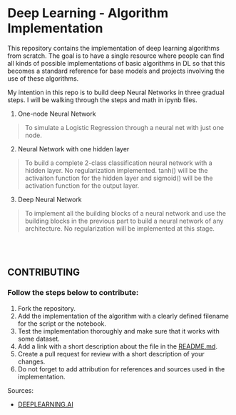 # Deep Learning - Algorithm Implementation


This repository contains the implementation of deep learning algorithms from scratch. The goal is to have a single resource where people can find all kinds of possible implementations of basic algorithms in DL so that this becomes a standard reference for base models and projects involving the use of these algorithms.  

My intention in this repo is to build deep Neural Networks in three gradual steps. I will be walking through the steps and math in ipynb files.

1. One-node Neural Network
> To simulate a Logistic Regression through a neural net with just one node.

2. Neural Network with one hidden layer 
> To build a complete 2-class classification neural network with a hidden layer. No regularization implemented. tanh() will be the activaiton function for the hidden layer and sigmoid() will be the activation function for the output layer.

3. Deep Neural Network
> To implement all the building blocks of a neural network and use the building blocks in the previous part to build a neural network of any architecture. 
> No regularization will be implemented at this stage.  

<br></br>

## CONTRIBUTING

### Follow the steps below to contribute:
1. Fork the repository.
2. Add the implementation of the algorithm with a clearly defined filename for the script or the notebook.
3. Test the implementation thoroughly and make sure that it works with some dataset.
4. Add a link with a short description about the file in the [README.md](https://github.com/adityashrm21/Deep-Learning-Algorithms-Implementation/blob/master/README.md).
5. Create a pull request for review with a short description of your changes.
6. Do not forget to add attribution for references and sources used in the implementation.

Sources:
- [DEEPLEARNING.AI](https://www.deeplearning.ai/)